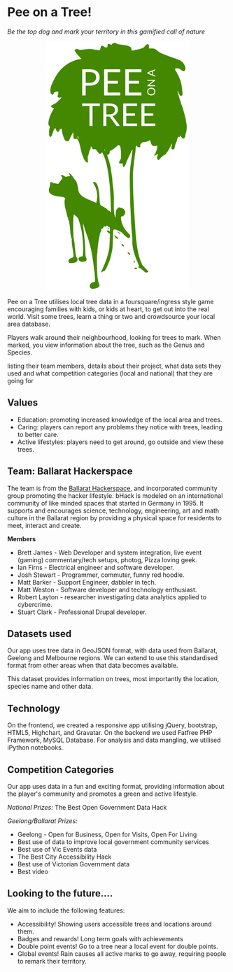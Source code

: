 Pee on a Tree!
==============

*Be the top dog and mark your territory in this gamified call of nature*

<div style="text-align:center" markdown="1">

<img src="https://raw.githubusercontent.com/ballarat-hackerspace/PeeOnATree-Client/master/web/icons/poat_green.png" alt="Pee on a Tree!">

</div>


Pee on a Tree utilises local tree data in a foursquare/ingress style game encouraging families with kids, or kids at heart, to get out into the real world.
Visit some trees, learn a thing or two and crowdsource your local area database.

Players walk around their neighbourhood, looking for trees to mark.
When marked, you view information about the tree, such as the Genus and Species.

listing their team members, details about their project, what data sets they used and what competition categories (local and national) that they are going for


Values
------

* Education: promoting increased knowledge of the local area and trees.
* Caring: players can report any problems they notice with trees, leading to better care.
* Active lifestyles: players need to get around, go outside and view these trees.


Team: Ballarat Hackerspace
--------------------------
The team is from the [Ballarat Hackerspace](http://bhack.in/), and incorporated community group promoting the hacker lifestyle.
bHack is modeled on an international community of like minded spaces that started in Germany in 1995.
It supports and encourages science, technology, engineering, art and math culture in the Ballarat region by providing a physical space for residents to meet, interact and create. 


**Members**

* Brett James - Web Developer and system integration, live event (gaming) commentary/tech setups, photog, Pizza loving geek.
* Ian Firns - Electrical engineer and software developer.
* Josh Stewart - Programmer, commuter, funny red hoodie.
* Matt Barker - Support Engineer, dabbler in tech.
* Matt Weston - Software developer and technology enthusiast.
* Robert Layton - researcher investigating data analytics applied to cybercrime.
* Stuart Clark - Professional Drupal developer.


Datasets used
-------------
Our app uses tree data in GeoJSON format, with data used from Ballarat, Geelong and Melbourne regions.
We can extend to use this standardised format from other areas when that data becomes available.

This dataset provides information on trees, most importantly the location, species name and other data.


Technology
----------

On the frontend, we created a responsive app utilising jQuery, bootstrap, HTML5, Highchart, and Gravatar.
On the backend we used Fatfree PHP Framework, MySQL Database.
For analysis and data mangling, we utilised iPython notebooks.


Competition Categories
----------------------

Our app uses data in a fun and exciting format, providing information about the player's community and promotes a green and active lifestyle.

*National Prizes:*
The Best Open Government Data Hack

*Geelong/Ballarat Prizes:*

* Geelong - Open for Business, Open for Visits, Open For Living
* Best use of data to improve local government community services
* Best use of Vic Events data
* The Best City Accessibility Hack
* Best use of Victorian Government data
* Best video


Looking to the future....
-------------------------

We aim to include the following features:

* Accessibility! Showing users accessible trees and locations around them.
* Badges and rewards! Long term goals with achievements
* Double point events! Go to a tree near a local event for double points.
* Global events! Rain causes all active marks to go away, requiring people to remark their territory.
